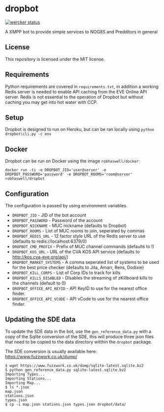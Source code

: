 dropbot
=======

[![wercker status](https://app.wercker.com/status/76f99d586d9f2fcd532e31fb0de2ab6c/m "wercker status")](https://app.wercker.com/project/bykey/76f99d586d9f2fcd532e31fb0de2ab6c)

A XMPP bot to provide simple services to NOG8S and Predditors in general

License
-------

This repository is licensed under the MIT license.

Requirements
------------

Python requirements are covered in ```requirements.txt```, in addition a working Redis server is needed to enable API caching from the EVE Online API server. Redis is not essential to the operation of Dropbot but without caching you may get into hot water with CCP.

Setup
-----

Dropbot is designed to run on Heroku, but can be ran locally using ```python dropbot\cli.py -c env```

Docker
------

Dropbot can be run on Docker using the image ``robhaswell/docker``:

    docker run -ti -e DROPBOT_JID='user@server' -e DROPBOT_PASSWORD='password' -e DROPBOT_ROOMS='room@server' robhaswell/dropbot

Configuration
-------------

The configuration is passed by using environment variables.

* ```DROPBOT_JID``` - JID of the bot account
* ```DROPBOT_PASSWORD``` - Password of the account
* ```DROPBOT_NICKNAME``` - MUC nickname (defaults to Dropbot)
* ```DROPBOT_ROOMS``` - List of MUC rooms to join, seperated by commas
* ```DROPBOT_REDIS_URL``` - 12 factor style URL of the Redis server to use (defaults to redis://localhost:6379/0)
* ```DROPBOT_CMD_PREFIX``` - Prefix of MUC channel commands (defaults to !)
* ```DROPBOT_KOS_URL``` - URL of the CVA KOS API service (defaults to http://kos.cva-eve.org/api/)
* ```DROPBOT_MARKET_SYSTEMS``` - A comma seperated list of systems to be used for the best price checker (defaults to Jita, Amarr, Rens, Dodixie)
* ```DROPBOT_KILL_CORPS``` - List of Corp IDs to track for kills
* ```DROPBOT_KILLS_DISABLED``` - Disables the streaming of zKillboard kills to the channels (default to 0)
* ```DROPBOT_OFFICE_API_KEYID``` - API KeyID to use for the nearest office finder.
* ```DROPBOT_OFFICE_API_VCODE``` - API vCode to use for the nearest office finder.

Updating the SDE data
---------------------

To update the SDE data in the bot, use the ```gen_reference_data.py``` with a copy of the Sqlite conversion of the SDE, this will produce three json files that need to be copied to the data directory witthin the ```dropbot``` package.

The SDE conversion is usually available here: https://www.fuzzwork.co.uk/dump/

    $ wget https://www.fuzzwork.co.uk/dump/sqlite-latest.sqlite.bz2
    $ python gen_reference_data.py sqlite-latest.sqlite.bz2
    Importing Types...
    Importing Stations...
    Importing Map...
    $ ls *.json
    map.json
    stations.json
    types.json
    $ cp -i map.json stations.json types.json dropbot/data/
